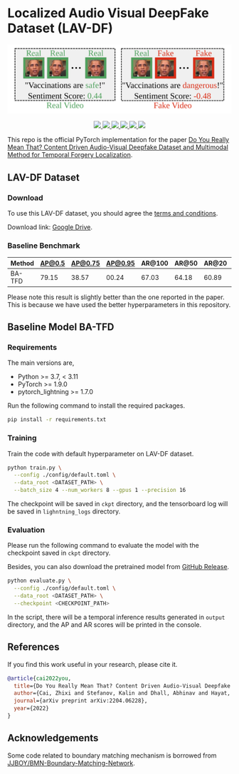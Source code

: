# Localized Audio Visual DeepFake Dataset (LAV-DF)

<div align="center">
    <img src="assets/overview.svg">
    <p></p>
</div>

<div align="center">
    <a href="https://github.com/ControlNet/LAV-DF/issues">
        <img src="https://img.shields.io/github/issues/ControlNet/LAV-DF?style=flat-square">
    </a>
    <a href="https://github.com/ControlNet/LAV-DF/network/members">
        <img src="https://img.shields.io/github/forks/ControlNet/LAV-DF?style=flat-square">
    </a>
    <a href="https://github.com/ControlNet/LAV-DF/stargazers">
        <img src="https://img.shields.io/github/stars/ControlNet/LAV-DF?style=flat-square">
    </a>
    <a href="https://github.com/ControlNet/LAV-DF/blob/master/LICENSE">
        <img src="https://img.shields.io/github/license/ControlNet/LAV-DF?style=flat-square">
    </a>
    <a href="https://arxiv.org/abs/2204.06228">
        <img src="https://img.shields.io/badge/arXiv-2204.06228-b31b1b.svg?style=flat-square">
    </a>
    <a href="https://paperswithcode.com/sota/temporal-forgery-localization-on-lav-df?p=do-you-really-mean-that-content-driven-audio">
        <img src="https://img.shields.io/endpoint.svg?url=https://paperswithcode.com/badge/do-you-really-mean-that-content-driven-audio/temporal-forgery-localization-on-lav-df&style=flat-square">
    </a>
</div>

This repo is the official PyTorch implementation for the paper [Do You Really Mean That? Content Driven Audio-Visual 
Deepfake Dataset and Multimodal Method for Temporal Forgery Localization](https://arxiv.org/abs/2204.06228).


## LAV-DF Dataset

### Download

To use this LAV-DF dataset, you should agree the [terms and conditions](https://github.com/ControlNet/LAV-DF/blob/master/TERMS_AND_CONDITIONS.md).

Download link: [Google Drive](https://drive.google.com/file/d/1-OQ-NDtdEyqHNLaZU1Lt9Upk5wVqfYJw/view?usp=sharing).

### Baseline Benchmark

| Method | AP@0.5 | AP@0.75 | AP@0.95 | AR@100 | AR@50 | AR@20 | AR@10 |
|--------|--------|---------|---------|--------|-------|-------|-------|
| BA-TFD | 79.15  | 38.57   | 00.24   | 67.03  | 64.18 | 60.89 | 58.51 |

Please note this result is slightly better than the one reported in the paper. 
This is because we have used the better hyperparameters in this repository.

## Baseline Model BA-TFD

### Requirements

The main versions are,
- Python >= 3.7, < 3.11
- PyTorch >= 1.9.0
- pytorch_lightning >= 1.7.0

Run the following command to install the required packages.

```bash
pip install -r requirements.txt
```

### Training

Train the code with default hyperparameter on LAV-DF dataset.

```bash
python train.py \
  --config ./config/default.toml \
  --data_root <DATASET_PATH> \
  --batch_size 4 --num_workers 8 --gpus 1 --precision 16
```

The checkpoint will be saved in `ckpt` directory, and the tensorboard log will be saved in `lighntning_logs` directory.

### Evaluation

Please run the following command to evaluate the model with the checkpoint saved in `ckpt` directory.

Besides, you can also download the pretrained model from [GitHub Release](https://github.com/ControlNet/LAV-DF/releases/download/pretrained_model/baftd_default.ckpt).

```bash
python evaluate.py \
  --config ./config/default.toml \
  --data_root <DATASET_PATH> \
  --checkpoint <CHECKPOINT_PATH>
```

In the script, there will be a temporal inference results generated in `output` directory, and the AP and AR scores will
be printed in the console.

## References

If you find this work useful in your research, please cite it.

```bibtex
@article{cai2022you,
  title={Do You Really Mean That? Content Driven Audio-Visual Deepfake Dataset and Multimodal Method for Temporal Forgery Localization},
  author={Cai, Zhixi and Stefanov, Kalin and Dhall, Abhinav and Hayat, Munawar},
  journal={arXiv preprint arXiv:2204.06228},
  year={2022}
}
```

## Acknowledgements

Some code related to boundary matching mechanism is borrowed from 
[JJBOY/BMN-Boundary-Matching-Network](https://github.com/JJBOY/BMN-Boundary-Matching-Network).
